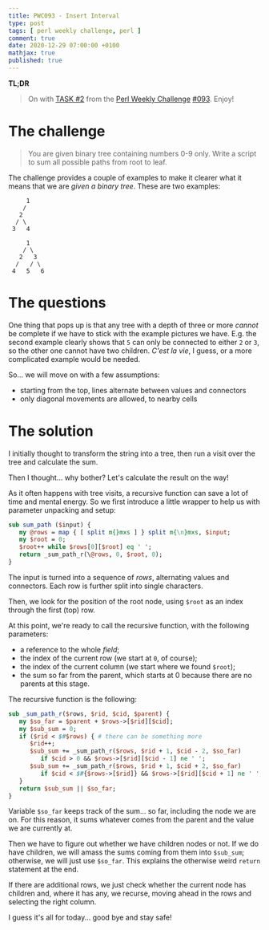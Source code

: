 ```yaml
---
title: PWC093 - Insert Interval
type: post
tags: [ perl weekly challenge, perl ]
comment: true
date: 2020-12-29 07:00:00 +0100
mathjax: true
published: true
---
```


**TL;DR**

> On with [TASK #2][] from the [Perl Weekly Challenge][] [#093][].
> Enjoy!

# The challenge

> You are given binary tree containing numbers 0-9 only. Write a script to
> sum all possible paths from root to leaf.

The challenge provides a couple of examples to make it clearer what it means
that we are *given a binary tree*. These are two examples:

```
     1
    /
   2
  / \
 3   4
```

```
     1
    / \
   2   3
  /   / \
 4   5   6
```

# The questions

One thing that pops up is that any tree with a depth of three or more
*cannot* be complete if we have to stick with the example pictures we have.
E.g. the second example clearly shows that `5` can only be connected to
either `2` or `3`, so the other one cannot have two children. *C'est la
vie*, I guess, or a more complicated example would be needed.

So... we will move on with a few assumptions:

- starting from the top, lines alternate between values and connectors
- only diagonal movements are allowed, to nearby cells

# The solution

I initially thought to transform the string into a tree, then run a visit
over the tree and calculate the sum.

Then I thought... why bother? Let's calculate the result on the way!

As it often happens with tree visits, a recursive function can save a lot of
time and mental energy. So we first introduce a little wrapper to help us
with parameter unpacking and setup:

```perl
sub sum_path ($input) {
   my @rows = map { [ split m{}mxs ] } split m{\n}mxs, $input;
   my $root = 0;
   $root++ while $rows[0][$root] eq ' ';
   return _sum_path_r(\@rows, 0, $root, 0);
}
```

The input is turned into a sequence of *rows*, alternating values and
connectors. Each row is further split into single characters.

Then, we look for the position of the root node, using `$root` as an index
through the first (top) row.

At this point, we're ready to call the recursive function, with the
following parameters:

- a reference to the whole *field*;
- the index of the current row (we start at `0`, of course);
- the index of the current column (we start where we found `$root`);
- the sum so far from the parent, which starts at 0 because there are no
  parents at this stage.

The recursive function is the following:

```perl
sub _sum_path_r($rows, $rid, $cid, $parent) {
   my $so_far = $parent + $rows->[$rid][$cid];
   my $sub_sum = 0;
   if ($rid < $#$rows) { # there can be something more
      $rid++;
      $sub_sum += _sum_path_r($rows, $rid + 1, $cid - 2, $so_far)
         if $cid > 0 && $rows->[$rid][$cid - 1] ne ' ';
      $sub_sum += _sum_path_r($rows, $rid + 1, $cid + 2, $so_far)
         if $cid < $#{$rows->[$rid]} && $rows->[$rid][$cid + 1] ne ' ';
   }
   return $sub_sum || $so_far;
}
```

Variable `$so_far` keeps track of the sum... so far, including the node we
are on. For this reason, it sums whatever comes from the parent and the
value we are currently at.

Then we have to figure out whether we have children nodes or not. If we do
have children, we will amass the sums coming from them into `$sub_sum`;
otherwise, we will just use `$so_far`. This explains the otherwise weird
`return` statement at the end.

If there are additional rows, we just check whether the current node has
children and, where it has any, we recurse, moving ahead in the rows and
selecting the right column.

I guess it's all for today... good bye and stay safe!

[Perl Weekly Challenge]: https://perlweeklychallenge.org/
[#093]: https://perlweeklychallenge.org/blog/perl-weekly-challenge-093/
[TASK #2]: https://perlweeklychallenge.org/blog/perl-weekly-challenge-093/#TASK2
[Perl]: https://www.perl.org/
